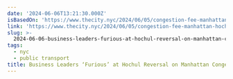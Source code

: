 ```yaml
---
date: '2024-06-06T13:21:30.000Z'
isBasedOn: 'https://www.thecity.nyc/2024/06/05/congestion-fee-manhattan-hochul-business/'
link: 'https://www.thecity.nyc/2024/06/05/congestion-fee-manhattan-hochul-business/'
slug: >-
  2024-06-06-business-leaders-furious-at-hochul-reversal-on-manhattan-congestion-charg
tags:
  - nyc
  - public transport
title: Business Leaders ‘Furious’ at Hochul Reversal on Manhattan Congestion Charg
---
```

 
